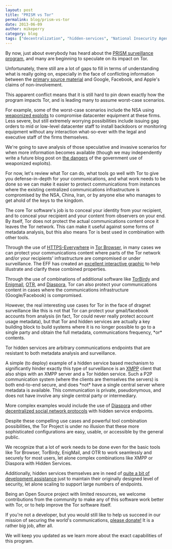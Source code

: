```yaml
---
layout: post
title: "PRISM vs Tor"
permalink: blog/prism-vs-tor
date: 2013-06-09
author: mikeperry
category: blog
tags: ["decentralization", "hidden-services", "National Insecurity Agency", "nsa", "surveillance", "ya-basta"]
---
```


By now, just about everybody has heard about the [PRISM surveillance program](https://en.wikipedia.org/wiki/PRISM_%28surveillance_program%29), and many are beginning to speculate on its impact on Tor.

Unfortunately, there still are a lot of gaps to fill in terms of understanding what is really going on, especially in the face of conflicting information between the [primary source material](http://www.washingtonpost.com/wp-srv/special/politics/prism-collection-documents/) and Google, Facebook, and Apple's claims of non-involvement.

This apparent conflict means that it is still hard to pin down exactly how the program impacts Tor, and is leading many to assume worst-case scenarios.

For example, some of the worst-case scenarios include the NSA using [weaponized exploits](http://www.reuters.com/article/2013/05/10/us-usa-cyberweapons-specialreport-idUSBRE9490EL20130510) to compromise datacenter equipment at these firms. Less severe, but still extremely worrying possibilities include issuing gag orders to mid or low-level datacenter staff to install backdoors or monitoring equipment without any interaction what-so-ever with the legal and executive staff of the firms themselves.

We're going to save analysis of those speculative and invasive scenarios for when more information becomes available (though we may independently write a future blog post on [the dangers](http://www.thebulletin.org/web-edition/op-eds/cyberweapons-bold-steps-digital-darkness) of the government use of weaponized exploits).

For now, let's review what Tor can do, what tools go well with Tor to give you defense-in-depth for your communications, and what work needs to be done so we can make it easier to protect communications from instances where the existing centralized communications infrastructure is compromised by the NSA, China, Iran, or by anyone else who manages to get ahold of the keys to the kingdom.

The core Tor software's job is to conceal your identity from your recipient, and to conceal your recipient and your content from observers on your end. By itself, Tor does not protect the actual communications content once it leaves the Tor network. This can make it useful against some forms of metadata analysis, but this also means Tor is best used in combination with other tools.

Through the use of [HTTPS-Everywhere](https://www.eff.org/https-everywhere) in [Tor Browser](https://www.torproject.org/download/download-easy.html), in many cases we can protect your communications content where parts of the Tor network and/or your recipients' infrastructure are compromised or under surveillance. The EFF has created an [excellent interactive graphic](https://www.eff.org/pages/tor-and-https) to help illustrate and clarify these combined properties.

Through the use of combinations of additional software like [TorBirdy](https://addons.mozilla.org/en-us/thunderbird/addon/torbirdy/) and [Enigmail](http://www.enigmail.net/home/index.php), [OTR](https://en.wikipedia.org/wiki/Off-the-Record_Messaging#Client_support), and [Diaspora](https://joindiaspora.com/), Tor can also protect your communications content in cases where the communications infrastructure (Google/Facebook) is compromised.

However, the real interesting use cases for Tor in the face of dragnet surveillance like this is not that Tor can protect your gmail/facebook accounts from analysis (in fact, Tor could never really protect account usage metadata), but that Tor and hidden services are actually a key building block to build systems where it is no longer possible to go to a single party and obtain the full metadata, communications frequency, \*or\* contents.

Tor hidden services are arbitrary communications endpoints that are resistant to both metadata analysis and surveillance.

A simple (to deploy) example of a hidden service based mechanism to significantly hinder exactly this type of surveillance is an [XMPP](https://en.wikipedia.org/wiki/Xmpp) client that also ships with an XMPP server and a Tor hidden service. Such a P2P communication system (where the clients are themselves the servers) is both end-to-end secure, and does \*not\* have a single central server where metadata is available. This communication is private, pseudonymous, and does not have involve any single central party or intermediary.

More complex examples would include the use of [Diaspora](https://en.wikipedia.org/wiki/Diaspora_%28software%29) and other [decentralized social network protocols](https://en.wikipedia.org/wiki/Comparison_of_software_and_protocols_for_distributed_social_networking) with hidden service endpoints.

Despite these compelling use cases and powerful tool combination possibilities, the Tor Project is under no illusion that these more sophisticated configurations are easy, usable, or accessible by the general public.

We recognize that a lot of work needs to be done even for the basic tools like Tor Browser, TorBirdy, EnigMail, and OTR to work seamlessly and securely for most users, let alone complex combinations like XMPP or Diaspora with Hidden Services.

Additionally, hidden services themselves are in need of [quite a bit of development assistance](https://blog.torproject.org/blog/hidden-services-need-some-love) just to maintain their originally designed level of security, let alone scaling to support large numbers of endpoints.

Being an Open Source project with limited resources, we welcome contributions from the community to make any of this software work better with Tor, or to help improve the Tor software itself.

If you're not a developer, but you would still like to help us succeed in our mission of securing the world's communications, [please donate!](https://www.torproject.org/donate/donate.html.en) It is a rather big job, after all.

We will keep you updated as we learn more about the exact capabilities of this program.

